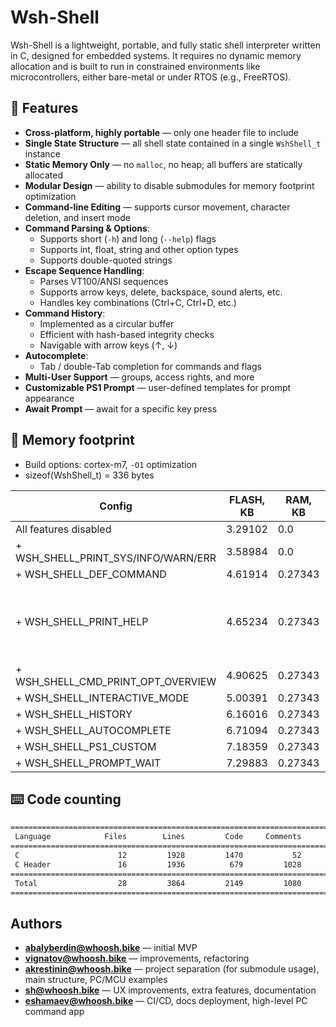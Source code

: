 # Wsh-Shell

Wsh-Shell is a lightweight, portable, and fully static shell interpreter written in C, designed for embedded systems. It requires no dynamic memory allocation and is built to run in constrained environments like microcontrollers, either bare-metal or under RTOS (e.g., FreeRTOS).

## 🚀 Features

- **Cross-platform, highly portable** — only one header file to include  
- **Single State Structure** — all shell state contained in a single `WshShell_t` instance  
- **Static Memory Only** — no `malloc`, no heap; all buffers are statically allocated  
- **Modular Design** — ability to disable submodules for memory footprint optimization
- **Command-line Editing** — supports cursor movement, character deletion, and insert mode  
- **Command Parsing & Options**:  
    - Supports short (`-h`) and long (`--help`) flags  
    - Supports int, float, string and other option types
    - Supports double-quoted strings  
- **Escape Sequence Handling**:  
    - Parses VT100/ANSI sequences  
    - Supports arrow keys, delete, backspace, sound alerts, etc.  
    - Handles key combinations (Ctrl+C, Ctrl+D, etc.)  
- **Command History**:  
    - Implemented as a circular buffer  
    - Efficient with hash-based integrity checks  
    - Navigable with arrow keys (↑, ↓)  
- **Autocomplete**:  
    - Tab / double-Tab completion for commands and flags  
- **Multi-User Support** — groups, access rights, and more  
- **Customizable PS1 Prompt** — user-defined templates for prompt appearance
- **Await Prompt** — await for a specific key press

## 💾 Memory footprint

- Build options: cortex-m7, `-O1` optimization
- sizeof(WshShell_t) = 336 bytes

| Config                              | FLASH, KB | RAM, KB | Comment                                              |
| ----------------------------------- | --------- | ------- | ---------------------------------------------------- |
| All features disabled               | 3.29102   | 0.0     |                                                      |
| + WSH_SHELL_PRINT_SYS/INFO/WARN/ERR | 3.58984   | 0.0     |                                                      |
| + WSH_SHELL_DEF_COMMAND             | 4.61914   | 0.27343 |                                                      |
| + WSH_SHELL_PRINT_HELP              | 4.65234   | 0.27343 | Could be usefull on huge amount of external commands |
| + WSH_SHELL_CMD_PRINT_OPT_OVERVIEW  | 4.90625   | 0.27343 |                                                      |
| + WSH_SHELL_INTERACTIVE_MODE        | 5.00391   | 0.27343 |                                                      |
| + WSH_SHELL_HISTORY                 | 6.16016   | 0.27343 |                                                      |
| + WSH_SHELL_AUTOCOMPLETE            | 6.71094   | 0.27343 |                                                      |
| + WSH_SHELL_PS1_CUSTOM              | 7.18359   | 0.27343 |                                                      |
| + WSH_SHELL_PROMPT_WAIT             | 7.29883   | 0.27343 |                                                      |

## ⌨️ Code counting

```txt
===============================================================================
 Language            Files        Lines         Code     Comments       Blanks
===============================================================================
 C                      12         1928         1470           52          406
 C Header               16         1936          679         1028          229
===============================================================================
 Total                  28         3864         2149         1080          635
===============================================================================
```

## Authors

- **<abalyberdin@whoosh.bike>** — initial MVP  
- **<vignatov@whoosh.bike>** — improvements, refactoring
- **<akrestinin@whoosh.bike>** — project separation (for submodule usage), main structure, PC/MCU examples  
- **<sh@whoosh.bike>** — UX improvements, extra features, documentation
- **<eshamaev@whoosh.bike>**  — CI/CD, docs deployment, high-level PC command app

